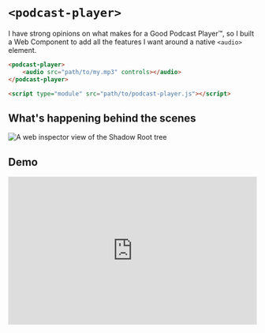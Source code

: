 # `<podcast-player>`

I have strong opinions on what makes for a Good Podcast Player:tm:, so I built a Web Component to add all the features I want around a native `<audio>` element.

```html
<podcast-player>
	<audio src="path/to/my.mp3" controls></audio>
</podcast-player>

<script type="module" src="path/to/podcast-player.js"></script>
```

## What's happening behind the scenes

![A web inspector view of the Shadow Root tree](/images/podcast-player.png)

## Demo

<iframe height="300" style="width: 100%;" scrolling="no" title="Untitled" src="https://codepen.io/davatron5000/embed/LYerBQw/98e4bba1ef93eb88686924eb1c746bfc?default-tab=html%2Cresult&theme-id=light" frameborder="no" loading="lazy" allowtransparency="true" allowfullscreen="true">
  See the Pen <a href="https://codepen.io/davatron5000/pen/LYerBQw/98e4bba1ef93eb88686924eb1c746bfc">
  Untitled</a> by Dave Rupert (<a href="https://codepen.io/davatron5000">@davatron5000</a>)
  on <a href="https://codepen.io">CodePen</a>.
</iframe>
